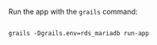 Run the app with the <code>grails</code> command:

<code>
grails -Dgrails.env=rds_mariadb run-app
</code>